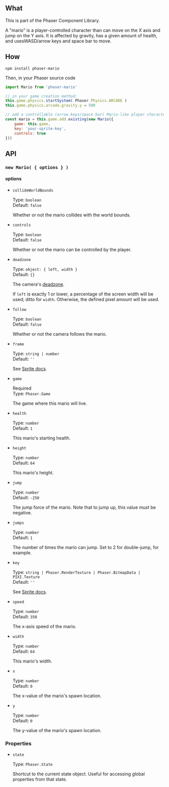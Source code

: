## What
This is part of the Phaser Component Library.

A "mario" is a player-controlled character than can move on the X axis and jump on the Y axis. It is affected by gravity, has a given amount of health, and usesWASD/arrow keys and space bar to move.

## How
`npm install phaser-mario`

Then, in your Phaser source code

```js
import Mario from 'phaser-mario'

// in your game creation method:
this.game.physics.startSystem( Phaser.Physics.ARCADE )
this.game.physics.arcade.gravity.y = 500

// add a controllable (arrow keys/space bar) Mario-like player character
const mario = this.game.add.existing(new Mario({
    game: this.game,
    key: 'your-sprite-key',
    controls: true
}))
```

## API

### `new Mario( { options } )`

#### options

* `collideWorldBounds`

    Type: `boolean`<br>
    Default: `false`

    Whether or not the mario collides with the world bounds.

* `controls`

    Type: `boolean`<br>
    Default: `false`

    Whether or not the mario can be controlled by the player.

* `deadzone`

    Type: `object: { left, width }`<br>
    Default: `{}`

    The camera's [deadzone](https://youtu.be/89TRXUm8jMI?t=9s).

    If `left` is exactly 1 or lower, a percentage of the screen width will be used; ditto for `width`. Otherwise, the defined pixel amount will be used.

* `follow`

    Type: `boolean`<br>
    Default: `false`

    Whether or not the camera follows the mario.

* `frame`

    Type: `string | number`<br>
    Default: `''`

    See [Sprite docs](https://phaser.io/docs/2.6.2/Phaser.Sprite.html).

* `game`

    Required<br>
    Type: `Phaser.Game`

    The game where this mario will live.

* `health`

    Type: `number`<br>
    Default: `1`

    This mario's starting health.

* `height`

    Type: `number`<br>
    Default: `64`

    This mario's height.

* `jump`

    Type: `number`<br>
    Default: `-250`

    The jump force of the mario. Note that to jump up, this value must be negative.

* `jumps`

    Type: `number`<br>
    Default: `1`

    The number of times the mario can jump. Set to 2 for double-jump, for example.

* `key`

    Type: `string | Phaser.RenderTexture | Phaser.BitmapData | PIXI.Texture`<br>
    Default: `''`

    See [Sprite docs](https://phaser.io/docs/2.6.2/Phaser.Sprite.html).

* `speed`

    Type: `number`<br>
    Default: `350`

    The x-axis speed of the mario.

* `width`

    Type: `number`<br>
    Default: `64`

    This mario's width.

* `x`

    Type: `number`<br>
    Default: `0`

    The x-value of the mario's spawn location.

* `y`

    Type: `number`<br>
    Default: `0`

    The y-value of the mario's spawn location.

### Properties

* `state`

    Type: `Phaser.State`

    Shortcut to the current state object. Useful for accessing global properties from that state.
